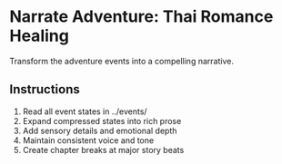 # Narrate Adventure: Thai Romance Healing

Transform the adventure events into a compelling narrative.

## Instructions
1. Read all event states in ../events/
2. Expand compressed states into rich prose
3. Add sensory details and emotional depth
4. Maintain consistent voice and tone
5. Create chapter breaks at major story beats